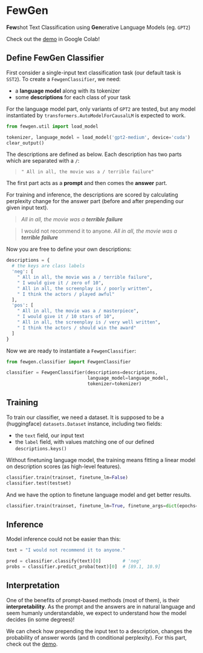 # FewGen
**Few**shot Text Classification using **Gen**erative Language Models (eg. `GPT2`)

Check out the [demo](https://colab.research.google.com/github/tabasy/fewgen/blob/main/demo.ipynb) in Google Colab!

## Define FewGen Classifier
First consider a single-input text classification task (our default task is `SST2`). To create a `FewgenClassifier`, we need:
* a **language model** along with its tokenizer
* some **descriptions** for each class of your task

For the language model part, only variants of `GPT2` are tested, but any model instantiated by `transformers.AutoModelForCausalLM` is expected to work.

```python
from fewgen.util import load_model

tokenizer, language_model = load_model('gpt2-medium', device='cuda')
clear_output()
```

The descriptions are defined as below. Each description has two parts which are separated with a ` / `:
> `" All in all, the movie was a / terrible failure"`

The first part acts as a **prompt** and then comes the **answer** part. 

For training and inference, the descriptions are scored by calculating perplexity change for the answer part (before and after prepending our given input text).
> *All in all, the movie was a* ***terrible failure***

> I would not recommend it to anyone. *All in all, the movie was a* ***terrible failure***

Now you are free to define your own descriptions:

```python
descriptions = {
  # the keys are class labels
  'neg': [
    " All in all, the movie was a / terrible failure",
    " I would give it / zero of 10",
    " All in all, the screenplay is / poorly written",
    " I think the actors / played awful"
  ],
  'pos': [
    " All in all, the movie was a / masterpiece",
    " I would give it / 10 stars of 10",
    " All in all, the screenplay is / very well written",
    " I think the actors / should win the award"
  ]
}
```
Now we are ready to instantiate a `FewgenClassifier`:

```python
from fewgen.classifier import FewgenClassifier

classifier = FewgenClassifier(descriptions=descriptions, 
                              language_model=language_model,
                              tokenizer=tokenizer)
```

## Training

To train our classifier, we need a dataset. It is supposed to be a (huggingface) `datasets.Dataset` instance, including two fields:
* the `text` field, our input text
* the `label` field, with values matching one of our defined `descriptions.keys()`

Without finetuning language model, the training means fitting a linear model on description scores (as high-level features).

```python
classifier.train(trainset, finetune_lm=False)
classifier.test(testset)
```

And we have the option to finetune language model and get better results.

```python
classifier.train(trainset, finetune_lm=True, finetune_args=dict(epochs=3))
```

## Inference
Model inference could not be easier than this:
```python
text = "I would not recommend it to anyone."

pred = classifier.classify(text)[0]        # 'neg'
probs = classifier.predict_proba(text)[0]  # [89.1, 10.9]
```
## Interpretation
One of the benefits of prompt-based methods (most of them), is their **interpretability**. As the prompt and the answers are in natural language and seem humanly understandable, we expect to understand how the model decides (in some degrees)!

We can check how prepending the input text to a description, changes the probability of answer words (and th conditional perplexity). 
For this part, check out the [demo](https://colab.research.google.com/github/tabasy/fewgen/blob/main/demo.ipynb).
